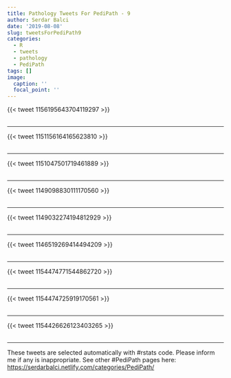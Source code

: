 ```yaml
---
title: Pathology Tweets For PediPath - 9
author: Serdar Balci
date: '2019-08-08'
slug: tweetsForPediPath9
categories:
  - R
  - tweets
  - pathology
  - PediPath
tags: []
image:
  caption: ''
  focal_point: ''
---
```



{{< tweet 1156195643704119297 >}}
<br>
<br>
<hr>
{{< tweet 1151156164165623810 >}}
<br>
<br>
<hr>
{{< tweet 1151047501719461889 >}}
<br>
<br>
<hr>
{{< tweet 1149098830111170560 >}}
<br>
<br>
<hr>
{{< tweet 1149032274194812929 >}}
<br>
<br>
<hr>
{{< tweet 1146519269414494209 >}}
<br>
<br>
<hr>
{{< tweet 1154474771544862720 >}}
<br>
<br>
<hr>
{{< tweet 1154474725919170561 >}}
<br>
<br>
<hr>
{{< tweet 1154426626123403265 >}}
<br>
<br>
<hr>


These tweets are selected automatically with #rstats code. Please inform me if any is inappropriate.
See other #PediPath pages here: https://serdarbalci.netlify.com/categories/PediPath/
